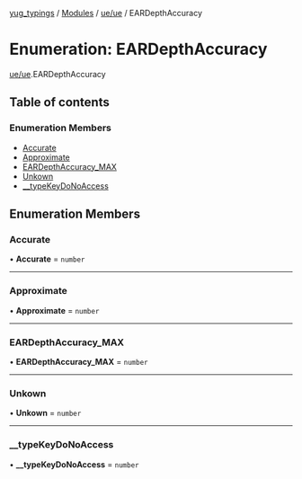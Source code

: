 [yug_typings](../README.md) / [Modules](../modules.md) / [ue/ue](../modules/ue_ue.md) / EARDepthAccuracy

# Enumeration: EARDepthAccuracy

[ue/ue](../modules/ue_ue.md).EARDepthAccuracy

## Table of contents

### Enumeration Members

- [Accurate](ue_ue.EARDepthAccuracy.md#accurate)
- [Approximate](ue_ue.EARDepthAccuracy.md#approximate)
- [EARDepthAccuracy\_MAX](ue_ue.EARDepthAccuracy.md#eardepthaccuracy_max)
- [Unkown](ue_ue.EARDepthAccuracy.md#unkown)
- [\_\_typeKeyDoNoAccess](ue_ue.EARDepthAccuracy.md#__typekeydonoaccess)

## Enumeration Members

### Accurate

• **Accurate** = `number`

___

### Approximate

• **Approximate** = `number`

___

### EARDepthAccuracy\_MAX

• **EARDepthAccuracy\_MAX** = `number`

___

### Unkown

• **Unkown** = `number`

___

### \_\_typeKeyDoNoAccess

• **\_\_typeKeyDoNoAccess** = `number`
